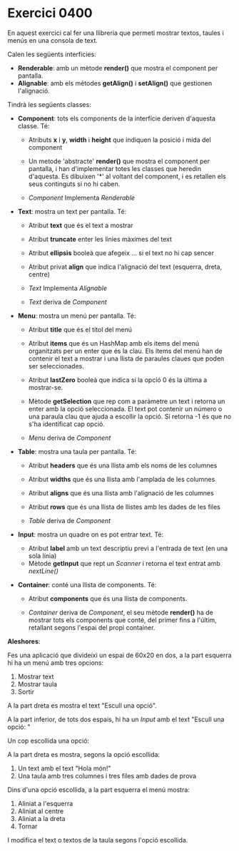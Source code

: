 
# Exercici 0400

En aquest exercici cal fer una llibreria que permeti mostrar textos, taules i menús en una consola de text.

Calen les següents interfícies:

- **Renderable**: amb un mètode **render()** que mostra el component per pantalla.
- **Alignable**: amb els mètodes **getAlign()** i **setAlign()** que gestionen l'alignació.

Tindrà les següents classes:

- **Component**: tots els components de la interfície deriven d'aquesta classe. Té:

    * Atributs **x** i **y**, **width** i **height** que indiquen la posició i mida del component
    * Un metode 'abstracte' **render()** que mostra el component per pantalla, i han d'implementar totes les classes que heredin d'aquesta.
    Es dibuixen '*' al voltant del component, i es retallen els seus continguts si no hi caben.

    * *Component* Implementa *Renderable*

- **Text**: mostra un text per pantalla. Té:

    * Atribut **text** que és el text a mostrar
    * Atribut **truncate** enter les linies màximes del text
    * Atribut **ellipsis** booleà que afegeix ... si el text no hi cap sencer
    * Atribut privat **align** que indica l'alignació del text (esquerra, dreta, centre)

    * *Text* Implementa *Alignable*
    * *Text* deriva de *Component*

- **Menu**: mostra un menú per pantalla. Té:

    * Atribut **title** que és el títol del menú
    * Atribut **items** que és un HashMap amb els items del menú organitzats per un enter que és la clau. Els ítems del menú han de contenir el text a mostrar i una llista de paraules claues que poden ser seleccionades.
    * Atribut **lastZero** booleà que indica si la opció 0 és la última a mostrar-se.

    * Mètode **getSelection** que rep com a paràmetre un text i retorna un enter amb la opció seleccionada. El text pot contenir un número o una paraula clau que ajuda a escollir la opció. Si retorna -1 és que no s'ha identificat cap opció.

    * *Menu* deriva de *Component*

- **Table**: mostra una taula per pantalla. Té:

    * Atribut **headers** que és una llista amb els noms de les columnes
    * Atribut **widths** que és una llista amb l'amplada de les columnes
    * Atribut **aligns** que és una llista amb l'alignació de les columnes
    * Atribut **rows** que és una llista de llistes amb les dades de les files

    * *Table* deriva de *Component*

- **Input**: mostra un quadre on es pot entrar text. Té:

    * Atribut **label** amb un text descriptiu previ a l'entrada de text (en una sola línia)
    * Mètode **getInput** que rept un *Scanner* i retorna el text entrat amb *nextLine()*

- **Container**: conté una llista de components. Té:

    * Atribut **components** que és una llista de components.

    * *Container* deriva de *Component*, el seu mètode **render()** ha de mostrar tots els components que conté, del primer fins a l'últim, retallant segons l'espai del propi container.

**Aleshores**:

Fes una aplicació que divideixi un espai de 60x20 en dos, a la part esquerra hi ha un menú amb tres opcions:

1. Mostrar text
2. Mostrar taula
3. Sortir

A la part dreta es mostra el text "Escull una opció".

A la part inferior, de tots dos espais, hi ha un *Input* amb el text "Escull una opció: "

Un cop escollida una opció:

A la part dreta es mostra, segons la opció escollida:

1. Un text amb el text "Hola món!"
2. Una taula amb tres columnes i tres files amb dades de prova

Dins d'una opció escollida, a la part esquerra el menú mostra:

1. Aliniat a l'esquerra
2. Aliniat al centre
3. Aliniat a la dreta
0. Tornar

I modifica el text o textos de la taula segons l'opció escollida.